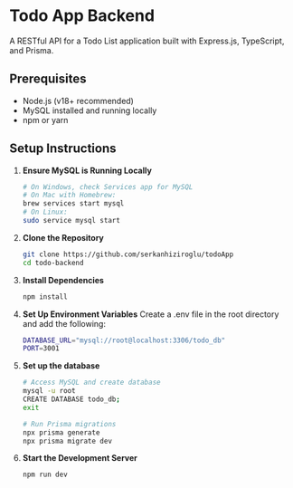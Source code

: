 # Todo App Backend

A RESTful API for a Todo List application built with Express.js, TypeScript, and Prisma.

## Prerequisites
- Node.js (v18+ recommended) 
- MySQL installed and running locally
- npm or yarn

## Setup Instructions

1. **Ensure MySQL is Running Locally**
   ```bash
   # On Windows, check Services app for MySQL
   # On Mac with Homebrew:
   brew services start mysql
   # On Linux:
   sudo service mysql start

2. **Clone the Repository**
    ```bash
    git clone https://github.com/serkanhiziroglu/todoApp
    cd todo-backend
    
3. **Install Dependencies**
    ```bash
    npm install
    
4. **Set Up Environment Variables**
    Create a .env file in the root directory and add the following:
    ```bash
    DATABASE_URL="mysql://root@localhost:3306/todo_db"
    PORT=3001
    
    
5. **Set up the database**
    ```bash
    # Access MySQL and create database
    mysql -u root
    CREATE DATABASE todo_db;
    exit
    
    # Run Prisma migrations
    npx prisma generate
    npx prisma migrate dev
    
6. **Start the Development Server**
    ```bash
    npm run dev

